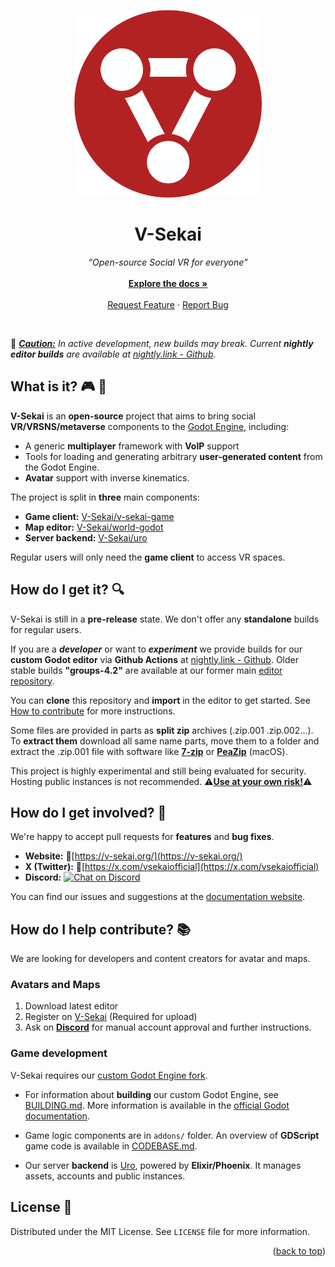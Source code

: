 <a id="readme-top"></a>

<div align="center">
  <a href="https://github.com/V-Sekai/v-sekai-game">
    <img src="vsk_default/icon/v_sekai_logo_bg.svg" alt="Logo" width="300" height="300">
  </a>

  <h1 align="center">V-Sekai</h1>

  <p align="center">
    <i>“Open-source Social VR for everyone”</i>
    <br />
    <br />
    <a href="https://github.com/V-Sekai/v-sekai-game/"><strong>Explore the docs »</strong></a>
    <br />
    <br />
    <a href="https://github.com/V-Sekai/v-sekai-game/issues/new?assignees=&labels=enhancement&projects=&template=feature_proposal.yml">Request Feature</a>
    ·
    <a href="https://github.com/V-Sekai/v-sekai-game/issues/new?assignees=&labels=bug&projects=&template=bug_report.yml">Report Bug</a>
  </p>
</div>

<br />

:construction: <i><ins>**Caution:**</ins> In active development, new builds may break. Current **nightly editor builds** are available at [nightly.link - Github](https://nightly.link/V-Sekai/world-godot/workflows/build.yaml/main?preview).</i>

## What is it? :video_game: :milky_way:

**V-Sekai** is an **open-source** project that aims to bring social **VR/VRSNS/metaverse** components to the [Godot Engine](https://godotengine.org), including:

- A generic **multiplayer** framework with **VoIP** support
- Tools for loading and generating arbitrary **user-generated content** from the Godot Engine.
- **Avatar** support with inverse kinematics.

The project is split in **three** main components:
- **Game client:** [V-Sekai/v-sekai-game](https://github.com/V-Sekai/v-sekai-game)
- **Map editor:** [V-Sekai/world-godot](https://github.com/V-Sekai/world-godot)
- **Server backend:** [V-Sekai/uro](https://github.com/V-Sekai/uro)

Regular users will only need the **game client** to access VR spaces.

## How do I get it? :mag:

V-Sekai is still in a **pre-release** state. We don't offer any **standalone** builds for regular users.

If you are a __*developer*__ or want to __*experiment*__ we provide builds for our **custom Godot editor** via **Github Actions** at [nightly.link - Github](https://nightly.link/V-Sekai/world-godot/workflows/build.yaml/main?preview). Older stable builds **"groups-4.2"** are available at our former main [editor repository](https://github.com/V-Sekai/godot/releases/tag/groups-4.2.2023-09-20T191915Z).

You can **clone** this repository and **import** in the editor to get started. See [How to contribute](#how-do-i-help-contribute-books) for more instructions.

Some files are provided in parts as **split zip** archives (.zip.001 .zip.002...). To **extract them** download all same name parts, move them to a folder and extract the .zip.001 file with software like [**7-zip**](https://www.7-zip.org/) or [**PeaZip**](https://peazip.github.io/) (macOS).

This project is highly experimental and still being evaluated for security. Hosting public instances is not recommended. :warning:<ins>**Use at your own risk!**</ins>:warning:

## How do I get involved? :busts_in_silhouette:

We're happy to accept pull requests for **features** and **bug fixes**. 

- **Website:** :link:[https://v-sekai.org/](https://v-sekai.org/)
- **X (Twitter):** :link:[https://x.com/vsekaiofficial](https://x.com/vsekaiofficial)
- **Discord:** <a href="https://discord.gg/H3s3PD49XC">
        <img src="https://img.shields.io/discord/1138836561102897172?logo=discord"
            alt="Chat on Discord"></a>

You can find our issues and suggestions at the [documentation website](https://v-sekai.github.io/manuals).

## How do I help contribute? :books:
We are looking for developers and content creators for avatar and maps.

### Avatars and Maps
1. Download latest editor
2. Register on [V-Sekai](https://v-sekai.org/) (Required for upload)
3. Ask on [**Discord**](https://discord.gg/H3s3PD49XC) for manual account approval and further instructions.

### Game development
V-Sekai requires our [custom Godot Engine fork](https://github.com/V-Sekai/world-godot).

- For information about **building** our custom Godot Engine, see [BUILDING.md](BUILDING.md). More information is available in the [official Godot documentation](https://docs.godotengine.org/en/latest/contributing/development/compiling/).

- Game logic components are in `addons/` folder.
An overview of **GDScript** game code is available in [CODEBASE.md](CODEBASE.md).

- Our server **backend** is [Uro](https://github.com/V-Sekai/uro), powered by **Elixir/Phoenix**. It manages assets, accounts and public instances.

## License :page_facing_up:

Distributed under the MIT License. See `LICENSE` file for more information.

<p align="right">(<a href="#readme-top">back to top</a>)</p>
